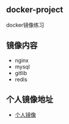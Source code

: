 docker-project
---

docker镜像练习

## 镜像内容
- nginx
- mysql
- gitlib
- redis

## 个人镜像地址
- [个人镜像](https://hub.docker.com/search?q=xuegangliu&type=image)
